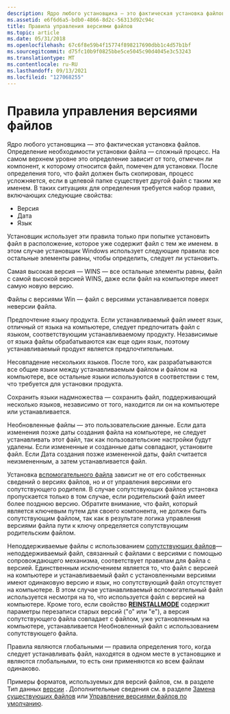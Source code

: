 ```yaml
---
description: Ядро любого установщика — это фактическая установка файлов.
ms.assetid: e6f6d6a5-bdb0-4866-8d2c-56313d92c94c
title: Правила управления версиями файлов
ms.topic: article
ms.date: 05/31/2018
ms.openlocfilehash: 67c6f8e59b4f15774f898217690dbb1c4d57b1bf
ms.sourcegitcommit: d75fc10b9f0825bbe5ce5045c90d4045e3c53243
ms.translationtype: MT
ms.contentlocale: ru-RU
ms.lasthandoff: 09/13/2021
ms.locfileid: "127068255"
---
```

# <a name="file-versioning-rules"></a>Правила управления версиями файлов

Ядро любого установщика — это фактическая установка файлов. Определение необходимости установки файла — сложный процесс. На самом верхнем уровне это определение зависит от того, отмечен ли компонент, к которому относится файл, помечен для установки. После определения того, что файл должен быть скопирован, процесс усложняется, если в целевой папке существует другой файл с таким же именем. В таких ситуациях для определения требуется набор правил, включающих следующие свойства:

-   Версия
-   Дата
-   Язык

Установщик использует эти правила только при попытке установить файл в расположение, которое уже содержит файл с тем же именем. в этом случае установщик Windows использует следующие правила: все остальные элементы равны, чтобы определить, следует ли установить.

Самая высокая версия — WINS — все остальные элементы равны, файл с самой высокой версией WINS, даже если файл на компьютере имеет самую новую версию.

Файлы с версиями Win — файл с версиями устанавливается поверх неверсии файла.

Предпочтение языку продукта. Если устанавливаемый файл имеет язык, отличный от языка на компьютере, следует предпочитать файл с языком, соответствующим устанавливаемому продукту. Независимые от языка файлы обрабатываются как еще один язык, поэтому устанавливаемый продукт является предпочтительным.

Несовпадение нескольких языков. После того, как разрабатываются все общие языки между устанавливаемым файлом и файлом на компьютере, все остальные языки используются в соответствии с тем, что требуется для установки продукта.

Сохранить языки надмножества — сохранить файл, поддерживающий несколько языков, независимо от того, находится ли он на компьютере или устанавливается.

Необновленные файлы — это пользовательские данные. Если дата изменения позже даты создания файла на компьютере, не следует устанавливать этот файл, так как пользовательские настройки будут удалены. Если измененные и созданные даты совпадают, установите файл. Если Дата создания позже измененной даты, файл считается неизмененным, а затем устанавливается файл.

Установка [вспомогательного файла](companion-files.md) зависит не от его собственных сведений о версиях файлов, но и от управления версиями его сопутствующего родителя. В случае сопутствующих файлов установка пропускается только в том случае, если родительский файл имеет более позднюю версию. Обратите внимание, что файл, который является ключевым путем для своего компонента, не должен быть сопутствующим файлом, так как в результате логика управления версиями файла пути к ключу определяется сопутствующим родительским файлом.

Неподдерживаемые файлы с использованием [сопутствующих файлов](companion-files.md)— неподдерживаемый файл, связанный с файлами с версиями с помощью сопровождающего механизма, соответствует правилам для файла с версией. Единственным исключением является то, что файл с версией на компьютере и устанавливаемый файл с установленными версиями имеют одинаковую версию и язык, но сопутствующий файл отсутствует на компьютере. В этом случае устанавливаемый вспомогательный файл используется несмотря на то, что используется файл с версией на компьютере. Кроме того, если свойство [**REINSTALLMODE**](reinstallmode.md) содержит параметры перезаписи старых версий ("o" или "e"), а версия сопутствующего файла совпадает с файлом, уже установленным на компьютере, устанавливается Необновленный файл с использованием сопутствующего файла.

Правила являются глобальными — правила определения того, когда следует устанавливать файл, находятся в одном месте в установщике и являются глобальными, то есть они применяются ко всем файлам одинаково.

Примеры форматов, используемых для версий файлов, см. в разделе Тип данных [версии](version.md) . Дополнительные сведения см. в разделе [Замена существующих файлов](replacing-existing-files.md) или [Управление версиями файлов по умолчанию](default-file-versioning.md).

 

 



